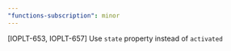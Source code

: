 ```yaml
---
"functions-subscription": minor
---
```


[IOPLT-653, IOPLT-657] Use `state` property instead of `activated`
